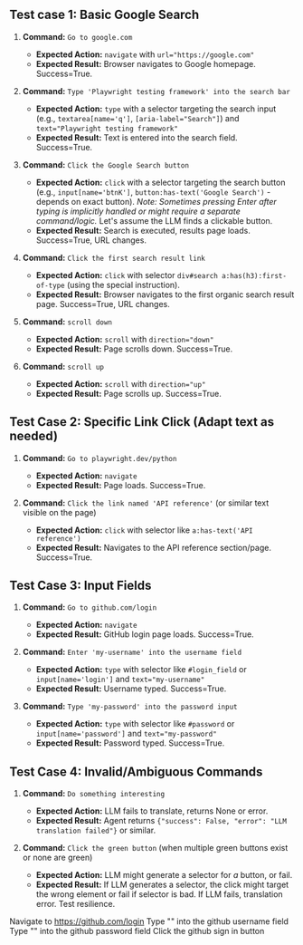 ## Test case 1: Basic Google Search

1.  **Command:** `Go to google.com`
    *   **Expected Action:** `navigate` with `url="https://google.com"`
    *   **Expected Result:** Browser navigates to Google homepage. Success=True.

2.  **Command:** `Type 'Playwright testing framework' into the search bar`
    *   **Expected Action:** `type` with a selector targeting the search input (e.g., `textarea[name='q']`, `[aria-label="Search"]`) and `text="Playwright testing framework"`
    *   **Expected Result:** Text is entered into the search field. Success=True.

3.  **Command:** `Click the Google Search button`
    *   **Expected Action:** `click` with a selector targeting the search button (e.g., `input[name='btnK']`, `button:has-text('Google Search')` - depends on exact button). *Note: Sometimes pressing Enter after typing is implicitly handled or might require a separate command/logic.* Let's assume the LLM finds a clickable button.
    *   **Expected Result:** Search is executed, results page loads. Success=True, URL changes.

4.  **Command:** `Click the first search result link`
    *   **Expected Action:** `click` with selector `div#search a:has(h3):first-of-type` (using the special instruction).
    *   **Expected Result:** Browser navigates to the first organic search result page. Success=True, URL changes.

5.  **Command:** `scroll down`
    *   **Expected Action:** `scroll` with `direction="down"`
    *   **Expected Result:** Page scrolls down. Success=True.

6.  **Command:** `scroll up`
    *   **Expected Action:** `scroll` with `direction="up"`
    *   **Expected Result:** Page scrolls up. Success=True.

## Test Case 2: Specific Link Click (Adapt text as needed)

1.  **Command:** `Go to playwright.dev/python`
    *   **Expected Action:** `navigate`
    *   **Expected Result:** Page loads. Success=True.

2.  **Command:** `Click the link named 'API reference'` (or similar text visible on the page)
    *   **Expected Action:** `click` with selector like `a:has-text('API reference')`
    *   **Expected Result:** Navigates to the API reference section/page. Success=True.

## Test Case 3: Input Fields

1.  **Command:** `Go to github.com/login`
    *   **Expected Action:** `navigate`
    *   **Expected Result:** GitHub login page loads. Success=True.

2.  **Command:** `Enter 'my-username' into the username field`
    *   **Expected Action:** `type` with selector like `#login_field` or `input[name='login']` and `text="my-username"`
    *   **Expected Result:** Username typed. Success=True.

3.  **Command:** `Type 'my-password' into the password input`
    *   **Expected Action:** `type` with selector like `#password` or `input[name='password']` and `text="my-password"`
    *   **Expected Result:** Password typed. Success=True.

## Test Case 4: Invalid/Ambiguous Commands

1.  **Command:** `Do something interesting`
    *   **Expected Action:** LLM fails to translate, returns None or error.
    *   **Expected Result:** Agent returns `{"success": False, "error": "LLM translation failed"}` or similar.

2.  **Command:** `Click the green button` (when multiple green buttons exist or none are green)
    *   **Expected Action:** LLM might generate a selector for *a* button, or fail.
    *   **Expected Result:** If LLM generates a selector, the click might target the wrong element or fail if selector is bad. If LLM fails, translation error. Test resilience.










Navigate to https://github.com/login
Type "" into the github username field
Type "" into the github password field
Click the github sign in button